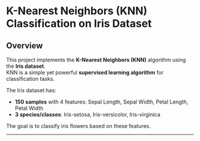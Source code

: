 

# K-Nearest Neighbors (KNN) Classification on Iris Dataset

## Overview
This project implements the **K-Nearest Neighbors (KNN)** algorithm using the **Iris dataset**.  
KNN is a simple yet powerful **supervised learning algorithm** for classification tasks.  

The Iris dataset has:  
- **150 samples** with 4 features: Sepal Length, Sepal Width, Petal Length, Petal Width  
- **3 species/classes**: Iris-setosa, Iris-versicolor, Iris-virginica  

The goal is to classify iris flowers based on these features.

---

